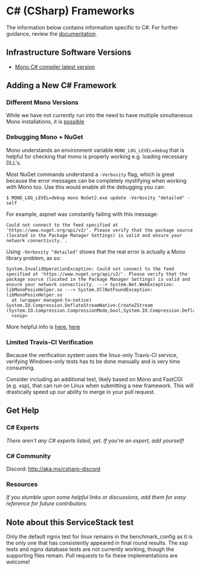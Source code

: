 # C# (CSharp) Frameworks

The information below contains information specific to C#. 
For further guidance, review the 
[documentation](https://github.com/TechEmpower/FrameworkBenchmarks/wiki).

## Infrastructure Software Versions

* [Mono C# compiler latest version](http://www.mono-project.com/docs/about-mono/languages/csharp/)

## Adding a New C# Framework

### Different Mono Versions

While we have not currently run into the need to have multiple 
simultaneous Mono installations, it is [possible](http://www.mono-project.com/docs/compiling-mono/parallel-mono-environments/)

### Debugging Mono + NuGet

Mono understands an environment variable `MONO_LOG_LEVEL=debug` 
that is helpful for checking that 
mono is properly working e.g. loading necessary DLL's. 

Most NuGet commands understand a `-Verbosity` flag, which is 
great because the error messages can be completely
mystifying when working with Mono too. Use this would enable 
all the debugging you can: 

    $ MONO_LOG_LEVEL=debug mono NuGet2.exe update -Verbosity "detailed" -self

For example, aspnet was constantly failing with this message: 
    
    Could not connect to the feed specified at 'https://www.nuget.org/api/v2/'. Please verify that the package source (located in the Package Manager Settings) is valid and ensure your network connectivity.`. 

Using `-Verbosity "detailed"` shows that the real error is 
actually a Mono library problem, as so: 

    System.InvalidOperationException: Could not connect to the feed specified at 'https://www.nuget.org/api/v2/'. Please verify that the package source (located in the Package Manager Settings) is valid and ensure your network connectivity. ---> System.Net.WebException: libMonoPosixHelper.so ---> System.DllNotFoundException: libMonoPosixHelper.so
      at (wrapper managed-to-native) System.IO.Compression.DeflateStreamNative:CreateZStream (System.IO.Compression.CompressionMode,bool,System.IO.Compression.DeflateStreamNative/UnmanagedReadOrWrite,intptr)
      <snip>

More helpful info is [here](http://www.mono-project.com/docs/advanced/pinvoke/dllnotfoundexception/), [here](http://docs.nuget.org/docs/reference/command-line-reference)

### Limited Travis-CI Verification 

Because the verification system uses the linux-only Travis-CI
service, verifying Windows-only tests has to be done manually
and is very time consuming. 

Consider including an additional test, likely based on Mono and 
FastCGI (e.g. xsp), that can run on Linux when submitting a new
framework. This will drastically speed up our ability to merge
in your pull request. 

## Get Help

### C# Experts

_There aren't any C# experts listed, yet. If you're an expert, add yourself!_

### C# Community
Discord: http://aka.ms/csharp-discord

### Resources

_If you stumble upon some helpful links or discussions, add them 
for easy reference for future contributors._

## Note about this ServiceStack test

Only the default ngnix test for linux remains in the benchmark_config as it is the only one that has consistently appeared in final round results. The xsp tests and nginx database tests are not currently working, though the supporting files remain. Pull requests to fix these implementations are welcome!
